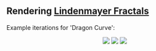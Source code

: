 ## Rendering [Lindenmayer Fractals](https://en.wikipedia.org/wiki/L-system)

Example iterations for 'Dragon Curve':

<p align="center">
	<img src="dragon1.png"/>
	<img src="dragon2.png"/>
	<img src="dragon3.png"/>
</p>
